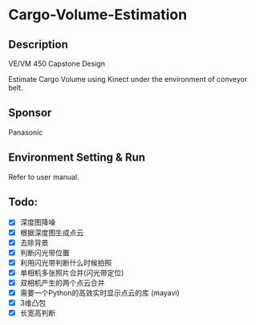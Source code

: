 # Cargo-Volume-Estimation

## Description

VE/VM 450 Capstone Design 

Estimate Cargo Volume using Kinect under the environment of conveyor belt.

## Sponsor

Panasonic

## Environment Setting & Run

Refer to user manual.

## Todo:
- [x] 深度图降噪
- [x] 根据深度图生成点云
- [x] 去除背景
- [x] 判断闪光带位置
- [x] 利用闪光带判断什么时候拍照
- [x] 单相机多张照片合并(闪光带定位)
- [x] 双相机产生的两个点云合并
- [x] 需要一个Python的高效实时显示点云的库 (mayavi)
- [x] 3维凸包
- [x] 长宽高判断
